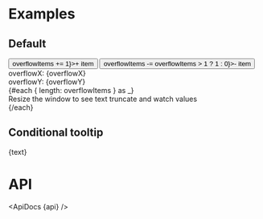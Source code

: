 <script lang="ts">
	import api from '$lib/components/Overflow.svelte?raw&sveld';
  import ApiDocs from '$lib/components/ApiDocs.svelte';

	import Button from '$lib/components/Button.svelte';
	import Overflow from '$lib/components/Overflow.svelte';
	import Preview from '$lib/components/Preview.svelte';
	import Tooltip from '$lib/components/Tooltip.svelte';

	let overflowItems = 1;
	const text = 'This is really long text used to demonstrate overflow.'
</script>

<h1>Examples</h1>

<h2>Default</h2>

<Preview>
	<Button variant="outlined" on:click={() => overflowItems += 1}>+ item</Button>
	<Button variant="outlined" on:click={() => overflowItems -= overflowItems > 1 ? 1 : 0}>- item</Button>
	<Overflow class="w-1/2 h-[200px] overflow-hidden" let:overflowX let:overflowY>
		<div>overflowX: {overflowX}</div>
		<div>overflowY: {overflowY}</div>
		<div class="whitespace-nowrap border border-black/20 rounded-lg bg-white">
			{#each { length: overflowItems } as _}
				<div>Resize the window to see text truncate and watch values</div>
			{/each}
		</div>
	</Overflow>
</Preview>

<h2>Conditional tooltip</h2>

<Preview>
	<Overflow class="w-1/2 truncate border" let:overflowX>
		<Tooltip title={text} enabled={overflowX}>{text}</Tooltip>
	</Overflow>
</Preview>

<h1>API</h1>

<ApiDocs {api} />

